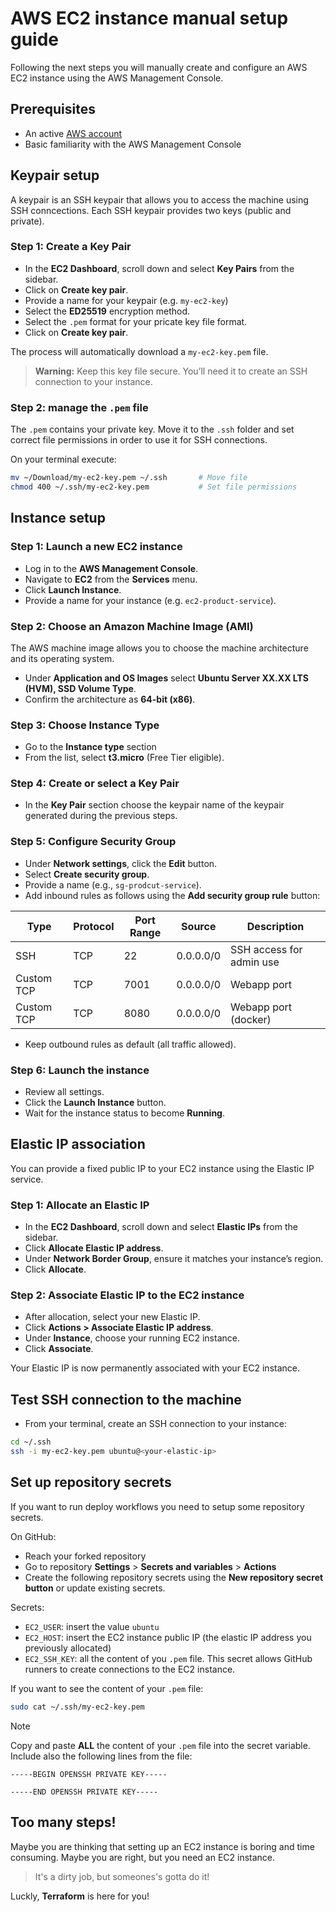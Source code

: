 # AWS EC2 instance manual setup guide

Following the next steps you will manually create and configure an AWS EC2 instance using the AWS Management Console.

## Prerequisites

- An active [AWS account](https://aws.amazon.com/console/)
- Basic familiarity with the AWS Management Console

## Keypair setup

A keypair is an SSH keypair that allows you to access the machine using SSH conncections. Each SSH keypair provides two keys (public and private).

### Step 1: Create a Key Pair

* In the **EC2 Dashboard**, scroll down and select **Key Pairs** from the sidebar.
* Click on **Create key pair**.
* Provide a name for your keypair (e.g. `my-ec2-key`)
* Select the **ED25519** encryption method.
* Select the `.pem` format for your pricate key file format.
* Click on **Create key pair**.

The process will automatically download a `my-ec2-key.pem` file.

> **Warning:** Keep this key file secure. You’ll need it to create an SSH connection to your instance.

### Step 2: manage the `.pem` file

The `.pem` contains your private key. Move it to the `.ssh` folder and set correct file permissions in order to use it for SSH connections.

On your terminal execute:

```bash
mv ~/Download/my-ec2-key.pem ~/.ssh       # Move file
chmod 400 ~/.ssh/my-ec2-key.pem           # Set file permissions
```

## Instance setup

### Step 1: Launch a new EC2 instance

* Log in to the **AWS Management Console**.
* Navigate to **EC2** from the **Services** menu.
* Click **Launch Instance**.
* Provide a name for your instance (e.g. `ec2-product-service`).

### Step 2: Choose an Amazon Machine Image (AMI)

The AWS machine image allows you to choose the machine architecture and its operating system.

* Under **Application and OS Images** select **Ubuntu Server XX.XX LTS (HVM), SSD Volume Type**.
* Confirm the architecture as **64-bit (x86)**.

### Step 3: Choose Instance Type

* Go to the **Instance type** section
* From the list, select **t3.micro** (Free Tier eligible).

### Step 4: Create or select a Key Pair

* In the **Key Pair** section choose the keypair name of the keypair generated during the previous steps.

### Step 5: Configure Security Group

* Under **Network settings**, click the **Edit** button.
* Select **Create security group**.
* Provide a name (e.g., `sg-prodcut-service`).
* Add inbound rules as follows using the **Add security group rule** button:

| Type         | Protocol  | Port Range  | Source        | Description                 |
|--------------|-----------|-------------|---------------|-----------------------------|
| SSH          | TCP       | 22          | 0.0.0.0/0     | SSH access for admin use    |
| Custom TCP   | TCP       | 7001        | 0.0.0.0/0     | Webapp port                 |
| Custom TCP   | TCP       | 8080        | 0.0.0.0/0     | Webapp port (docker)        |

* Keep outbound rules as default (all traffic allowed).

### Step 6: Launch the instance

* Review all settings.
* Click the **Launch Instance** button.
* Wait for the instance status to become **Running**.

## Elastic IP association

You can provide a fixed public IP to your EC2 instance using the Elastic IP service.

### Step 1: Allocate an Elastic IP

* In the **EC2 Dashboard**, scroll down and select **Elastic IPs** from the sidebar.
* Click **Allocate Elastic IP address**.
* Under **Network Border Group**, ensure it matches your instance’s region.
* Click **Allocate**.

### Step 2: Associate Elastic IP to the EC2 instance

* After allocation, select your new Elastic IP.
* Click **Actions > Associate Elastic IP address**.
* Under **Instance**, choose your running EC2 instance.
* Click **Associate**.

Your Elastic IP is now permanently associated with your EC2 instance.

## Test SSH connection to the machine

* From your terminal, create an SSH connection to your instance:

```bash
cd ~/.ssh
ssh -i my-ec2-key.pem ubuntu@<your-elastic-ip>
```

## Set up repository secrets

If you want to run deploy workflows you need to setup some repository secrets.

On GitHub:
* Reach your forked repository
* Go to repository **Settings** > **Secrets and variables** > **Actions**
* Create the following repository secrets using the **New repository secret button** or update existing secrets.

Secrets:
* `EC2_USER`: insert the value `ubuntu`
* `EC2_HOST`: insert the EC2 instance public IP (the elastic IP address you previously allocated)
* `EC2_SSH_KEY`: all the content of you `.pem` file. This secret allows GitHub runners to create connections to the EC2 instance.

If you want to see the content of your `.pem` file:

```bash
sudo cat ~/.ssh/my-ec2-key.pem
```

>[!NOTE]
> Copy and paste **ALL** the content of your `.pem` file into the secret variable. Include also the following lines from the file:
>
> `-----BEGIN OPENSSH PRIVATE KEY-----`
>
> `-----END OPENSSH PRIVATE KEY-----`

## Too many steps!

Maybe you are thinking that setting up an EC2 instance is boring and time consuming. Maybe you are right, but you need an EC2 instance.

> It's a dirty job, but someones's gotta do it!

Luckly, **Terraform** is here for you!